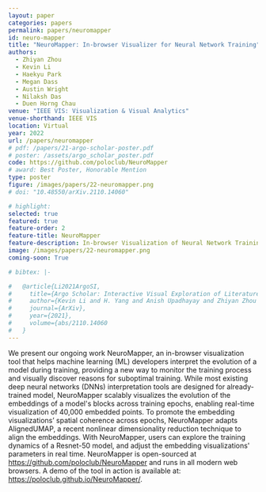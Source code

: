 ```yaml
---
layout: paper
categories: papers
permalink: papers/neuromapper
id: neuro-mapper
title: "NeuroMapper: In-browser Visualizer for Neural Network Training"
authors: 
  - Zhiyan Zhou
  - Kevin Li
  - Haekyu Park
  - Megan Dass
  - Austin Wright
  - Nilaksh Das
  - Duen Horng Chau
venue: "IEEE VIS: Visualization & Visual Analytics"
venue-shorthand: IEEE VIS
location: Virtual
year: 2022
url: /papers/neuromapper
# pdf: /papers/21-argo-scholar-poster.pdf
# poster: /assets/argo_scholar_poster.pdf
code: https://github.com/poloclub/NeuroMapper
# award: Best Poster, Honorable Mention
type: poster
figure: /images/papers/22-neuromapper.png
# doi: "10.48550/arXiv.2110.14060"

# highlight:
selected: true
featured: true
feature-order: 2
feature-title: NeuroMapper
feature-description: In-browser Visualization of Neural Network Training
image: /images/papers/22-neuromapper.png
coming-soon: True

# bibtex: |-

#   @article{Li2021ArgoSI,
#     title={Argo Scholar: Interactive Visual Exploration of Literature in Browsers},
#     author={Kevin Li and H. Yang and Anish Upadhayay and Zhiyan Zhou and Jon Saad-Falcon and Duen Horng Chau},
#     journal={ArXiv},
#     year={2021},
#     volume={abs/2110.14060
#   }
---
```


We present our ongoing work NeuroMapper, an in-browser visualization tool that helps machine learning (ML) developers interpret the evolution of a model during training, providing a new way to monitor the training process and visually discover reasons for suboptimal training. While most existing deep neural networks (DNNs) interpretation tools are designed for already-trained model, NeuroMapper scalably visualizes the evolution of the embeddings of a model's blocks across training epochs, enabling real-time visualization of 40,000 embedded points. To promote the embedding visualizations’ spatial coherence across epochs, NeuroMapper adapts AlignedUMAP, a recent nonlinear dimensionality reduction technique to align the embeddings. With NeuroMapper, users can explore the training dynamics of a Resnet-50 model, and adjust the embedding visualizations' parameters in real time. NeuroMapper is open-sourced at https://github.com/poloclub/NeuroMapper and runs in all modern web browsers. A demo of the tool in action is available at: https://poloclub.github.io/NeuroMapper/.
